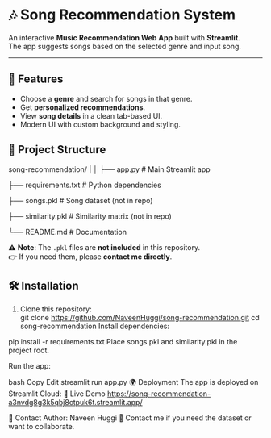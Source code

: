 # 🎶 Song Recommendation System  

An interactive **Music Recommendation Web App** built with **Streamlit**.  
The app suggests songs based on the selected genre and input song.  

---

## 🚀 Features  
- Choose a **genre** and search for songs in that genre.  
- Get **personalized recommendations**.  
- View **song details** in a clean tab-based UI.  
- Modern UI with custom background and styling.  



## 📂 Project Structure  

song-recommendation/
|
│
├── app.py # Main Streamlit app

├── requirements.txt # Python dependencies

├── songs.pkl # Song dataset (not in repo)

├── similarity.pkl # Similarity matrix (not in repo)

└── README.md # Documentation


⚠️ **Note**: The `.pkl` files are **not included** in this repository.  
👉 If you need them, please **contact me directly**.  


## 🛠️ Installation  

1. Clone this repository:  
   git clone https://github.com/NaveenHuggi/song-recommendation.git
   cd song-recommendation
  Install dependencies:

pip install -r requirements.txt
Place songs.pkl and similarity.pkl in the project root.

Run the app:

bash
Copy
Edit
streamlit run app.py
🌍 Deployment
The app is deployed on Streamlit Cloud:
🔗 Live Demo
https://song-recommendation-a3nvdg8g3k5qbj8ctpuk6t.streamlit.app/

📧 Contact
Author: Naveen Huggi
📩 Contact me if you need the dataset or want to collaborate.
